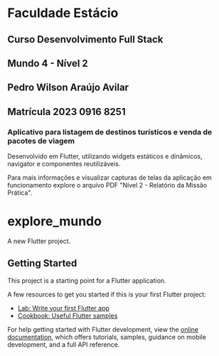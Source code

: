 # Faculdade Estácio
## Curso Desenvolvimento Full Stack
## Mundo 4 - Nível 2
## Pedro Wilson Araújo Avilar
## Matrícula 2023 0916 8251

### Aplicativo para listagem de destinos turísticos e venda de pacotes de viagem
Desenvolvido em Flutter, utilizando widgets estáticos e dinâmicos, navigator e componentes reutilizáveis.


Para mais informações e visualizar capturas de telas da aplicação em funcionamento explore o arquivo PDF "Nível 2 - Relatório da Missão Prática".


# explore_mundo

A new Flutter project.

## Getting Started

This project is a starting point for a Flutter application.

A few resources to get you started if this is your first Flutter project:

- [Lab: Write your first Flutter app](https://docs.flutter.dev/get-started/codelab)
- [Cookbook: Useful Flutter samples](https://docs.flutter.dev/cookbook)

For help getting started with Flutter development, view the
[online documentation](https://docs.flutter.dev/), which offers tutorials,
samples, guidance on mobile development, and a full API reference.
